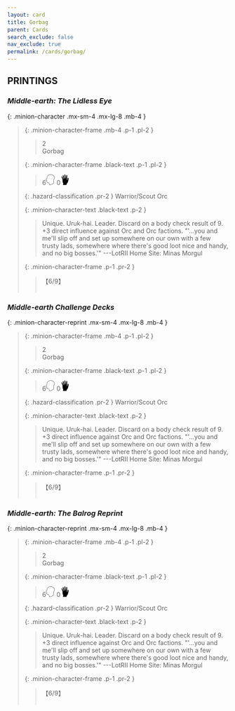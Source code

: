 ```yaml
---
layout: card
title: Gorbag
parent: Cards
search_exclude: false
nav_exclude: true
permalink: /cards/gorbag/
---
```


## PRINTINGS


### _Middle-earth: The Lidless Eye_

{: .minion-character .mx-sm-4 .mx-lg-8 .mb-4 }
> {: .minion-character-frame .mb-4 .p-1 .pl-2 }
> > <div class="hazard-mp">2</div>
> > <div class="card-name">Gorbag</div>
>
> {: .minion-character-frame .black-text .p-1 .pl-2 }
> > 6![](/assets/images/mind.svg) 0![](/assets/images/di.svg)
>
> {: .hazard-classification .pr-2 }
> Warrior/Scout Orc
>
> {: .minion-character-text .black-text .p-2 }
> > Unique. Uruk-hai. Leader. Discard on a body check result of 9. +3 direct influence against Orc and Orc factions.  "'...you and me'll slip off and set up somewhere on our own with a few trusty lads, somewhere where there's good loot nice and handy, and no big bosses.'" ---LotRII  Home Site: Minas Morgul 
>
> {: .minion-character-frame .p-1 .pr-2 }
> > <div class="card-shield">【6/9】</div>
> > <div class="card-corruption-white">&nbsp;</div>

### _Middle-earth Challenge Decks_

{: .minion-character-reprint .mx-sm-4 .mx-lg-8 .mb-4 }
> {: .minion-character-frame .mb-4 .p-1 .pl-2 }
> > <div class="hazard-mp">2</div>
> > <div class="card-name">Gorbag</div>
>
> {: .minion-character-frame .black-text .p-1 .pl-2 }
> > 6![](/assets/images/mind.svg) 0![](/assets/images/di.svg)
>
> {: .hazard-classification .pr-2 }
> Warrior/Scout Orc
>
> {: .minion-character-text .black-text .p-2 }
> > Unique. Uruk-hai. Leader. Discard on a body check result of 9. +3 direct influence against Orc and Orc factions.  "'...you and me'll slip off and set up somewhere on our own with a few trusty lads, somewhere where there's good loot nice and handy, and no big bosses.'" ---LotRII  Home Site: Minas Morgul 
>
> {: .minion-character-frame .p-1 .pr-2 }
> > <div class="card-shield">【6/9】</div>
> > <div class="card-corruption-white">&nbsp;</div>

### _Middle-earth: The Balrog Reprint_

{: .minion-character-reprint .mx-sm-4 .mx-lg-8 .mb-4 }
> {: .minion-character-frame .mb-4 .p-1 .pl-2 }
> > <div class="hazard-mp">2</div>
> > <div class="card-name">Gorbag</div>
>
> {: .minion-character-frame .black-text .p-1 .pl-2 }
> > 6![](/assets/images/mind.svg) 0![](/assets/images/di.svg)
>
> {: .hazard-classification .pr-2 }
> Warrior/Scout Orc
>
> {: .minion-character-text .black-text .p-2 }
> > Unique. Uruk-hai. Leader. Discard on a body check result of 9. +3 direct influence against Orc and Orc factions.  "'...you and me'll slip off and set up somewhere on our own with a few trusty lads, somewhere where there's good loot nice and handy, and no big bosses.'" ---LotRII  Home Site: Minas Morgul 
>
> {: .minion-character-frame .p-1 .pr-2 }
> > <div class="card-shield">【6/9】</div>
> > <div class="card-corruption-white">&nbsp;</div>
